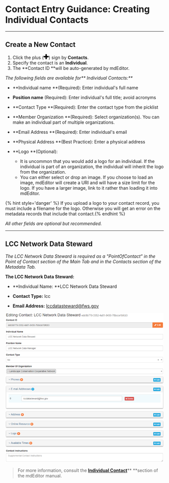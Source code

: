 # Contact Entry Guidance: Creating Individual Contacts

---

## Create a New Contact

1. Click the plus \(![](/assets/symbol_plus_16.png)\) sign by **Contacts**.
2. Specify the contact is an **Individual**.
3. The **Contact ID **will be auto-generated by mdEditor.

_The following fields are available for** Individual Contacts:**_

* **Individual name **\(Required\): Enter individual's full name

* **Position name** \(Required\): Enter individual's full title; avoid acronyms

* **Contact Type **\(Required\): Enter the contact type from the picklist

* **Member Organization **\(Required\): Select organization\(s\). You can make an individual part of multiple organizations.

* **Email Address **\(Required\): Enter individual's email

* **Physical Address **\(Best Practice\): Enter a physical address

* **Logo **\(Optional\): 
  * It is uncommon that you would add a logo for an individual. If the individual is part of an organization, the individual will inherit the logo from the organization.
  * You can either select or drop an image. If you choose to load an image, mdEditor will create a URI and will have a size limit for the logo. If you have a larger image, link to it rather than loading it into mdEditor. 

{% hint style='danger' %} If you upload a logo to your contact record, you must include a filename for the logo. Otherwise you will get an error on the metadata records that include that contact.{% endhint %}

_All other fields are optional but recommended._

---

## LCC Network Data Steward

_The LCC Network Data Steward is required as a "PointOfContact" in the Point of Contact section of the Main Tab and in the Contacts section of the Metadata Tab._

**The LCC Network Data Steward:**

* **Individual Name: **LCC Network Data Steward

* **Contact Type:** lcc

* **Email Address:** lccdatasteward@fws.gov

![](/assets/individual_contact_window.png)

> For more information, consult the [**Individual Contact**](https://adiwg.gitbooks.io/mdeditor/content/contact/new/individual.html)** **section of the mdEditor manual.



